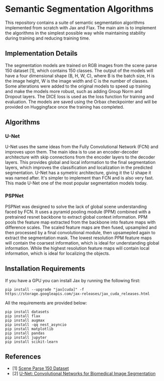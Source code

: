 # Semantic Segmentation Algorithms
This repository contains a suite of semantic segmentation algorithms implemented from scratch with Jax and Flax. The main aim is to implement the algorithms in the simplest possible way while maintaining stability during training and reducing training time. 

## Implementation Details
The segmentation models are trained on RGB images from the scene parse 150 dataset [1], which contains 150 classes. The output of the models will have a four dimensional shape (B, H, W, C), where B is the batch size, H is the image height, W is the image width and C is the number of classes. Some alterations were added to the original models to speed up training and make the models more robust, such as adding Group Norm and Dropout layers. The DICE loss is used as the loss function for training and evaluation. The models are saved using the Orbax checkpointer and will be provided on Huggingface once the training has completed. 

## Algorithms

### U-Net
U-Net uses the same ideas from the Fully Convolutional Network (FCN) and improves upon them. The main idea is to use an encoder-decoder architecture with skip connections from the encoder layers to the decoder layers. This provides global and local information to the final segmentation layers, which improves the classification and localization in the predicted segmentation. U-Net has a symetric architecture, giving it the U shape it was named after. It's simpler to implement than FCN and is also very fast. This made U-Net one of the most popular segmentation models today. 

### PSPNet
PSPNet was designed to solve the lack of global scene understanding faced by FCN. It uses a pyramid pooling module (PPM) combined with a pretrained resnet backbone to extract global context information. PPM pools the feature map extracted from the backbone into feature maps with difference scales. The scaled feature maps are then fused, upsampled and then processed by a final convolutional module, then upsamepled again to extract the segmentation mask. The lowest resolution PPM feature maps will contain the coarsest information, which is ideal for understanding global information. While the highest resolution feature maps will contain local information, which is ideal for localizing the objects.



## Installation Requirements
If you have a GPU you can install Jax by running the following first:
```
pip install --upgrade "jax[cuda]" -f https://storage.googleapis.com/jax-releases/jax_cuda_releases.html
```
All the requirements are provided below:
```
pip install datasets
pip install flax
pip install augmax
pip install -qq nest_asyncio
pip install matplotlib
pip install pandas
pip install jupyter
pip install scikit-learn
```

## References
- [1] [Scene Parse 150 Dataset](https://huggingface.co/datasets/scene_parse_150)
- [2] [U-Net: Convolutional Networks for Biomedical Image Segmentation](https://arxiv.org/abs/1505.04597)